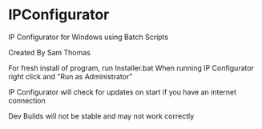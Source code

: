 # IPConfigurator
IP Configurator for Windows using Batch Scripts

Created By Sam Thomas

For fresh install of program, run Installer.bat
When running IP Configurator right click and "Run as Administrator"

IP Configurator will check for updates on start if you have an internet connection

Dev Builds will not be stable and may not work correctly 

